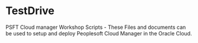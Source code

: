 # TestDrive
PSFT Cloud manager Workshop Scripts -
These Files and documents can be used to setup and deploy Peoplesoft Cloud Manager in the Oracle Cloud.
